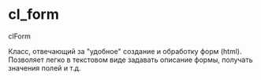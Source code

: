 cl_form
=======

clForm

Класс, отвечающий за "удобное" создание и обработку форм (html).
Позволяет легко в текстовом виде задавать описание формы, получать значения полей и т.д.
